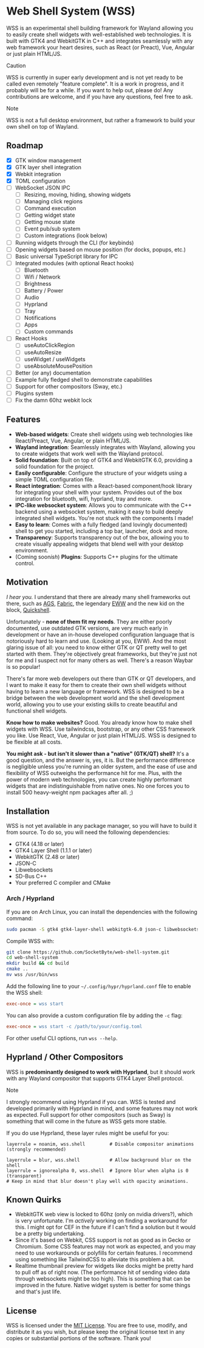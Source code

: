 # Web Shell System (WSS)

WSS is an experimental shell building framework for Wayland allowing you to easily create shell widgets with
well-established web
technologies. It is built with GTK4 and WebkitGTK in C++ and integrates seamlessly with any web framework your heart
desires, such as React (or Preact), Vue, Angular or just plain HTML/JS.

> [!CAUTION]
> WSS is currently in super early development and is not yet ready to be called even remotely "feature complete". It is
> a work
> in
> progress, and it probably will be for a while.
> If you want to help out, please do! Any contributions are welcome, and if you have any questions, feel free to ask.

> [!NOTE]
> WSS is not a full desktop environment, but rather a framework to build your own shell on top of Wayland.

## Roadmap

- [x] GTK window management
- [x] GTK layer shell integration
- [x] Webkit integration
- [x] TOML configuration
- [ ] WebSocket JSON IPC
    - [ ] Resizing, moving, hiding, showing widgets
    - [ ] Managing click regions
    - [ ] Command execution
    - [ ] Getting widget state
    - [ ] Getting mouse state
    - [ ] Event pub/sub system
    - [ ] Custom integrations (look below)
- [ ] Running widgets through the CLI (for keybinds)
- [ ] Opening widgets based on mouse position (for docks, popups, etc.)
- [ ] Basic universal TypeScript library for IPC
- [ ] Integrated modules (with optional React hooks)
    - [ ] Bluetooth
    - [ ] Wifi / Network
    - [ ] Brightness
    - [ ] Battery / Power
    - [ ] Audio
    - [ ] Hyprland
    - [ ] Tray
    - [ ] Notifications
    - [ ] Apps
    - [ ] Custom commands
- [ ] React Hooks
    - [ ] useAutoClickRegion
    - [ ] useAutoResize
    - [ ] useWidget / useWidgets
    - [ ] useAbsoluteMousePosition
- [ ] Better (or any) documentation
- [ ] Example fully fledged shell to demonstrate capabilities
- [ ] Support for other compositors (Sway, etc.)
- [ ] Plugins system
- [ ] Fix the damn 60hz webkit lock

## Features

- **Web-based widgets**: Create shell widgets using web technologies like React/Preact, Vue, Angular, or plain HTML/JS.
- **Wayland integration**: Seamlessly integrates with Wayland, allowing you to create widgets that work well with the
  Wayland protocol.
- **Solid foundation**: Built on top of GTK4 and WebkitGTK 6.0, providing a solid foundation for the project.
- **Easily configurable**: Configure the structure of your widgets using a simple TOML configuration file.
- **React integration**: Comes with a React-based component/hook library for integrating your shell with your system.
  Provides out of the box integration for bluetooth, wifi, hyprland, tray and more.
- **IPC-like websocket system**: Allows you to communicate with the C++ backend using a websocket system, making it
  easy to build deeply integrated shell widgets. You're not stuck with the components I made!
- **Easy to learn**: Comes with a fully fledged (and lovingly documented) shell to get you started, including a top bar,
  launcher, dock and more.
- **Transparency**: Supports transparency out of the box, allowing you to create visually appealing widgets that blend
  well with your desktop environment.
- (Coming soon*ish*) **Plugins**: Supports C++ plugins for the ultimate control.

## Motivation

_I hear you._ I understand that there are already many shell frameworks out there, such
as [AGS](https://github.com/Aylur/ags), [Fabric](https://wiki.ffpy.org/), the
legendary [EWW](https://github.com/elkowar/eww) and the new kid on the block, [Quickshell](https://quickshell.org/).

Unfortunately - **none of them fit my needs**. They are either poorly documented, use outdated GTK versions, are very
much early in development or have an in-house developed configuration language that is notoriously hard to learn and
use. (Looking at you, EWW).
And the most glaring issue of all: you need to know either GTK or QT pretty well to get started with them. They're
objectively great frameworks, but they're just not for me and I suspect not for many others as well. There's a reason
Waybar is so popular!

There's far more web developers out there than GTK or QT developers, and I want to make it easy for them to create their
own shell widgets without having to learn a new language or framework. WSS is designed to be a bridge between the web
development world and the shell development world, allowing you to use your existing skills to create beautiful and
functional shell widgets.

**Know how to make websites?** Good. You already know how to make shell widgets with WSS. Use tailwindcss, bootstrap, or
any other CSS framework you like. Use React, Vue, Angular or just plain HTML/JS. WSS is designed to be flexible at all
costs.

**You might ask - but isn't it slower than a "native" (GTK/QT) shell?** It's a good question, and the answer is, yes, it
is. But the performance difference is negligible unless you're running an older system, and the ease of use and
flexibility of WSS outweighs the performance hit for me. Plus, with the power of modern web technologies, you can create
highly performant widgets that are indistinguishable from native ones. No one forces you to install 500 heavy-weight npm
packages after all. ;)

## Installation

WSS is not yet available in any package manager, so you will have to build it from source. To do so, you will need the
following dependencies:

- GTK4 (4.18 or later)
- GTK4 Layer Shell (1.1.1 or later)
- WebkitGTK (2.48 or later)
- JSON-C
- Libwebsockets
- SD-Bus C++
- Your preferred C compiler and CMake

### Arch / Hyprland

If you are on Arch Linux, you can install the dependencies with the following command:

```bash
sudo pacman -S gtk4 gtk4-layer-shell webkitgtk-6.0 json-c libwebsockets sdbus-cpp
```

Compile WSS with:

```bash
git clone https://github.com/SocketByte/web-shell-system.git
cd web-shell-system
mkdir build && cd build
cmake ..
mv wss /usr/bin/wss
```

Add the following line to your `~/.config/hypr/hyprland.conf` file to enable the WSS shell:

```ini
exec-once = wss start
```

You can also provide a custom configuration file by adding the `-c` flag:

```ini
exec-once = wss start -c /path/to/your/config.toml
```

For other useful CLI options, run `wss --help`.

## Hyprland / Other Compositors

WSS is **predominantly designed to work with Hyprland**, but it should work with any Wayland compositor that supports
GTK4 Layer Shell protocol.

> [!NOTE]
> I strongly recommend using Hyprland if you can. WSS is tested and developed
> primarily with Hyprland in mind, and some features may not work as expected.
> Full support for other compositors (such as Sway) is something that will come in the future as WSS gets more
> stable.

If you do use Hyprland, these layer rules might be useful for you:

```
layerrule = noanim, wss.shell         # Disable compositor animations (strongly recommended)

layerrule = blur, wss.shell           # Allow background blur on the shell
layerrule = ignorealpha 0, wss.shell  # Ignore blur when alpha is 0 (transparent)
# Keep in mind that blur doesn't play well with opacity animations.
```

## Known Quirks

- WebkitGTK web view is locked to 60hz (only on nvidia drivers?), which is very unfortunate. I'm _actively_ working on
  finding a workaround for this. I might opt for CEF in the future if I can't find a solution but it would be a pretty
  big undertaking.
- Since it's based on Webkit, CSS support is not as good as in Gecko or Chromium. Some CSS features may not work as
  expected, and you may need to use workarounds or polyfills for certain features. I recommend using something like
  TailwindCSS to alleviate this problem a bit.
- Realtime thumbnail preview for widgets like docks might be pretty hard to pull off as of right now. (The performance
  hit of sending video data through websockets might be too high). This is something that can be improved in the future.
  Native widget system is better for some things and that's just life.

## License

WSS is licensed under the [MIT License](LICENSE). You are free to use, modify, and distribute it as you wish, but please
keep the original license text in any copies or substantial portions of the software. Thank you!